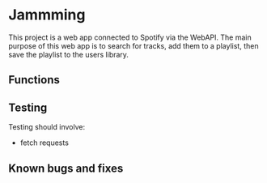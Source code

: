 # Jammming

This project is a web app connected to Spotify via the WebAPI. 
The main purpose of this web app is to search for tracks, add them to a playlist, then save the playlist to the users library.

## Functions

## Testing
Testing should involve:
- fetch requests
## Known bugs and fixes

